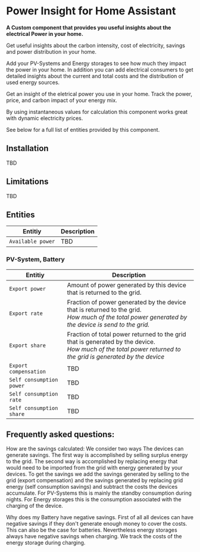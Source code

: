 # Power Insight for Home Assistant

**A Custom component that provides you useful insights about the electrical Power in your home.**

Get useful insights about the carbon intensity, cost of electricity, savings and power distribution in your home.

Add your PV-Systems and Energy storages to see how much they impact the power in your home. In addition you can add electrical consumers to get detailed insights about the current and total costs and the distribution of used energy sources.

Get an insight of the eletrical power you use in your home. Track the power, price, and carbon impact of your energy mix.

By using instantaneous values for calculation this component works great with dynamic electricity prices.

See below for a full list of entities provided by this component.

## Installation
TBD

## Limitations
TBD

## Entities

| Entitiy | Description |
| ---- | ---- |
| `Available power`| TBD |

### PV-System, Battery

| Entitiy | Description |
| ---- | ---- |
| `Export power`| Amount of power generated by this device that is returned to the grid. |
| `Export rate` | Fraction of power generated by the device that is returned to the grid. <br/> *How much of the total power generated by the device is send to the grid.* |
| `Export share` | Fraction of total power returned to the grid that is generated by the device. <br/> *How much of the total power returned to the grid is generated by the device* |
| `Export compensation` | TBD |
| `Self consumption power`| TBD |
| `Self consumption rate` | TBD |
| `Self consumption share` | TBD |

## Frequently asked questions:

How are the savings calculated:
We consider two ways The devices can generate savings. The first way is accomplished by selling surplus energy to the grid.
The second way is accomplished by replacing energy that would need to be imported from the grid with energy generated by your devices.
To get the savings we add the savings generated by selling to the grid (export compensation) and the savings generated by replacing grid energy (self consumption savings) and subtract the costs the devices accumulate. For PV-Systems this is mainly the standby consumption during nights. For Energy storages this is the consumption associated with the charging of the device.

Why does my Battery have negative savings.
First of all all devices can have negative savings if they don't generate enough money to cover the costs. This can also be the case for batteries. Nevertheless energy storages always have negative savings when charging. We track the costs of the energy storage during charging.








